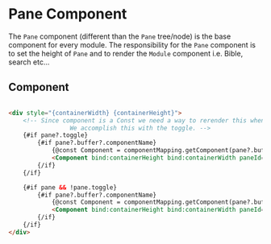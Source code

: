 # Pane Component
The `Pane` component (different than the `Pane` tree/node) is the base component for every module. The responsibility for the `Pane` component is to set the height of `Pane` and to render the `Module` component i.e. Bible, search etc...


## Component

```html

<div style="{containerWidth} {containerHeight}">
	<!-- Since component is a Const we need a way to rerender this when the component changes. 
			     We accomplish this with the toggle. -->
	{#if pane?.toggle}
		{#if pane?.buffer?.componentName}
			{@const Component = componentMapping.getComponent(pane?.buffer?.componentName)}
			<Component bind:containerHeight bind:containerWidth paneId={pane.id}></Component>
		{/if}
	{/if}

	{#if pane && !pane.toggle}
		{#if pane?.buffer?.componentName}
			{@const Component = componentMapping.getComponent(pane?.buffer?.componentName)}
			<Component bind:containerHeight bind:containerWidth paneId={pane.id}></Component>
		{/if}
	{/if}
</div>
```
